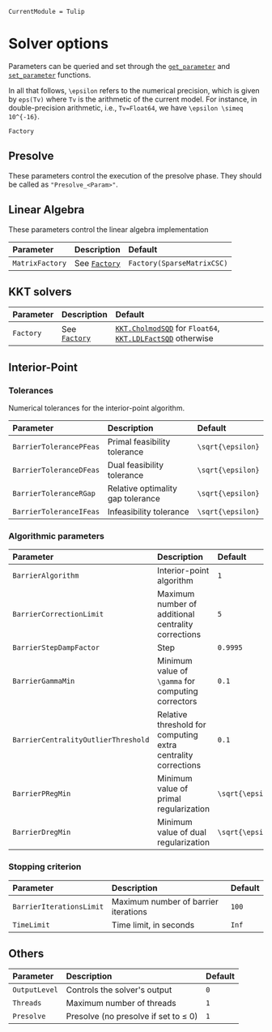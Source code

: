 ```@meta
CurrentModule = Tulip
```

# Solver options

Parameters can be queried and set through the [`get_parameter`](@ref) and [`set_parameter`](@ref) functions.

In all that follows, ``\epsilon`` refers to the numerical precision, which is given by `eps(Tv)` where `Tv` is the arithmetic of the current model.
For instance, in double-precision arithmetic, i.e., `Tv=Float64`, we have ``\epsilon \simeq 10^{-16}``.

```@docs
Factory
```

## Presolve

These parameters control the execution of the presolve phase.
They should be called as `"Presolve_<Param>"`.


## Linear Algebra

These parameters control the linear algebra implementation

| Parameter | Description | Default |
|:----------|:------------|:--------|
| `MatrixFactory` | See [`Factory`](@ref) | `Factory(SparseMatrixCSC)`


## KKT solvers

| Parameter | Description | Default |
|:----------|:------------|:--------|
| `Factory` | See [`Factory`](@ref) | [`KKT.CholmodSQD`](@ref) for `Float64`, [`KKT.LDLFactSQD`](@ref) otherwise |

## Interior-Point

### Tolerances

Numerical tolerances for the interior-point algorithm.

| Parameter | Description | Default |
|:----------|:------------|:--------|
| `BarrierTolerancePFeas` | Primal feasibility tolerance | ``\sqrt{\epsilon}``
| `BarrierToleranceDFeas` | Dual feasibility tolerance | ``\sqrt{\epsilon}``
| `BarrierToleranceRGap`  | Relative optimality gap tolerance | ``\sqrt{\epsilon}``
| `BarrierToleranceIFeas` | Infeasibility tolerance | ``\sqrt{\epsilon}``

### Algorithmic parameters

| Parameter | Description | Default |
|:----------|:------------|:--------|
| `BarrierAlgorithm` | Interior-point algorithm | `1` |
| `BarrierCorrectionLimit` | Maximum number of additional centrality corrections | `5` |
| `BarrierStepDampFactor` | Step | `0.9995` |
| `BarrierGammaMin` | Minimum value of ``\gamma`` for computing correctors | `0.1`
| `BarrierCentralityOutlierThreshold` | Relative threshold for computing extra centrality corrections | `0.1`
| `BarrierPRegMin` | Minimum value of primal regularization | ``\sqrt{\epsilon}`` |
| `BarrierDregMin` | Minimum value of dual regularization | ``\sqrt{\epsilon}``

### Stopping criterion

| Parameter | Description | Default |
|:----------|:------------|:--------|
| `BarrierIterationsLimit` | Maximum number of barrier iterations | `100` |
| `TimeLimit` | Time limit, in seconds | `Inf` |

## Others

| Parameter | Description | Default |
|:----------|:------------|:--------|
| `OutputLevel` | Controls the solver's output | `0` |
| `Threads` | Maximum number of threads | `1` |
| `Presolve` | Presolve (no presolve if set to ≤ 0) | `1` |